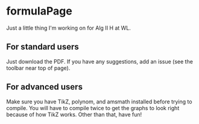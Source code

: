 formulaPage
===========

Just a little thing I'm working on for Alg II H at WL.

For standard users
------------------

Just download the PDF. If you have any suggestions, add an issue (see the toolbar near top of page).

For advanced users
------------------

Make sure you have TikZ, polynom, and amsmath installed before trying to compile. 
You will have to compile
twice to get the graphs to look right because of how TikZ works. Other than that, have fun!

